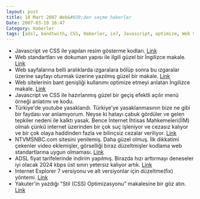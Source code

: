 ```yaml
---
layout: post
title: 10 Mart 2007 Web&#039;den seçme haberler
Date: 2007-03-10 16:47
Category: Haberler
tags: [adsl, bandtwith, CSS, Haberler, ie7, Javascript, optimize, Web Standartları, youtube]
---
```


-   Javascript ve CSS ile yapılan resim gösterme kodları. [Link][]
-   Web standartları ve dokuman yapısı ile ilgili güzel bir İngilizce
    makale. [Link][1]
-   Web sayfalarına belli aralıklarda ızgaralara bölüp sonra bu
    ızgaralar üzerine sayfayı oturmak üzerine yazılmış güzel bir makale.
    [Link][2]
-   Web sitelerinin bant genişliği kullanımı optimize etmeyi anlatan
    İngilizce makale. [Link][3]
-   Javascript ve CSS ile hazırlanmış güzel bir geçiş efektli açılır
    menü örneği anlatımı ve kodu.
-   Türkiye'de youtube yasaklandı. Türkiye'ye yasaklanmasının bize ne
    gibi bir faydası var anlamıyorum. Neyse ki hatayı çabuk gördüler ve
    gelen tepkiler nedeni ile kalktı yasak. Bence İnternet İhtisas
    Mahkemeleri(İİM) olmalı çünkü internet üzerinden bir çok suç
    işleniyor ve cezasız kalıyor ve bir çok olaya haddinden fazla ve
    bilinçsiz cezalar veriliyor. [Link][5]
-   NTVMSNBC.com sitesini yenilemiş. Daha güzel olmuş. İlk dikkatimi
    çekenler video eklemişler, görselliği biraz düzeltmişler kodlama web
    standartlarına uygun olmaması. [Link][6]
-   ADSL fiyat tarifelerinde indirim yapılmış. Birazda hızı arttırmayı
    deneseler iyi olacak 2024 kbps üst sınırı yetersiz kalıyor artık.
    [Link][7]
-   Internet Explorer 7 versiyonu ve alt versiyonlar için düzeltme(fix)
    yöntemi. [Link][8]
-   Yakuter'in yazdığı "Stil (CSS) Optimizasyonu" makalesine bir göz
    atın. [Link][9]


  [Link]: http://vikjavev.no/highslide/ "Link"
  [1]: http://nefariousdesigns.co.uk/archive/2007/03/semantics-and-structure/
    "Link"
  [2]: http://tutorialblog.org/grid-systems-in-web-design/ "Link"
  [3]: http://www.codinghorror.com/blog/archives/000807.html "Link"
  [5]: http://www.ntvmsnbc.com/news/401979.asp "Link"
  [6]: http://www.ntvmsnbc.com/ "Link"
  [7]: http://www.turktelekom.com.tr/ "Link"
  [8]: http://www.brothercake.com/reference/ie7/starplus-tests.html
    "Link"
  [9]: http://www.yakuter.com/stil-css-optimizasyonu "Link"
